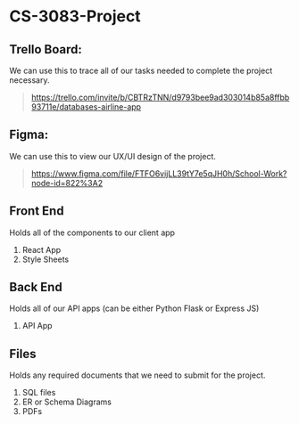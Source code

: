 # CS-3083-Project

**Trello Board**: 
---
We can use this to trace all of our tasks needed to complete the project necessary.
> https://trello.com/invite/b/CBTRzTNN/d9793bee9ad303014b85a8ffbb93711e/databases-airline-app

**Figma**: 
---
We can use this to view our UX/UI design of the project. 
> https://www.figma.com/file/FTFO6vijLL39tY7e5qJH0h/School-Work?node-id=822%3A2

## Front End
Holds all of the components to our client app
1. React App
2. Style Sheets


## Back End
Holds all of our API apps (can be either Python Flask or Express JS)
1. API App

## Files
Holds any required documents that we need to submit for the project.
1. SQL files
2. ER or Schema Diagrams
3. PDFs

